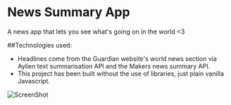 # News Summary App

A news app that lets you see what's going on in the world <3

##Technologies used:
- Headlines come from the Guardian website's world news section via Aylien text summarisation API and the Makers news summary API.
- This project has been built without the use of libraries, just plain vanilla Javascript.

![ScreenShot](http://imgur.com/TkcXqmB.jpg)
